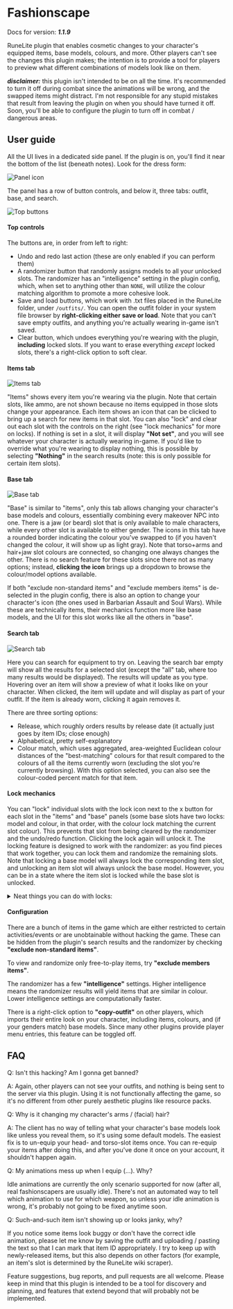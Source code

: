 # Fashionscape

Docs for version: ***1.1.9***

RuneLite plugin that enables cosmetic changes to your character's equipped items, base models, colours, and more.
Other players can't see the changes this plugin makes; the intention is to provide a tool for players to preview
what different combinations of models look like on them.

***disclaimer:*** this plugin isn't intended to be on all the time. It's recommended to turn it off during combat since
the animations will be wrong, and the swapped items might distract. I'm not responsible for any stupid mistakes
that result from leaving the plugin on when you should have turned it off. Soon, you'll be able to configure the plugin
to turn off in combat / dangerous areas.

## User guide
All the UI lives in a dedicated side panel. If the plugin is on, you'll find it near the bottom of the list
(beneath notes). Look for the dress form:
 
![Panel icon](icon.png)

The panel has a row of button controls, and below it, three tabs: outfit, base, and search. 

![Top buttons](top_buttons.png)

#### Top controls
The buttons are, in order from left to right:
* Undo and redo last action (these are only enabled if you can perform them)
* A randomizer button that randomly assigns models to all your unlocked slots. The randomizer has an 
"intelligence" setting in the plugin config, which, when set to anything other than `NONE`, will utilize the colour 
  matching algorithm to promote a more cohesive look.
* Save and load buttons, which work with .txt files placed in the RuneLite folder, under `/outfits/`. You can open the
outfit folder in your system file browser by **right-clicking either save or load**. Note that you can't save empty 
  outfits, and anything you're actually wearing in-game isn't saved.
* Clear button, which undoes everything you're wearing with the plugin, **including** locked slots. If you want to erase
everything *except* locked slots, there's a right-click option to soft clear.
  
#### Items tab
![Items tab](items_panel.png)

"Items" shows every item you're wearing via the plugin. Note that certain slots, like ammo, are not shown because no
items equipped in those slots change your appearance. Each item shows an icon that can be clicked to bring up a search
for new items in that slot. You can also "lock" and clear out each slot with the controls on the right (see 
"lock mechanics" for more on locks). If nothing is set in a slot, it will display **"Not set"**, and you will see 
whatever your character is actually wearing in-game. If you'd like to override what you're wearing to display nothing, 
this is possible by selecting **"Nothing"** in the search results (note: this is only possible for certain item slots).

#### Base tab
![Base tab](base_panel.png)

"Base" is similar to "items", only this tab allows changing your character's base models and colours, essentially 
combining every makeover NPC into one. There is a jaw (or beard) slot that is only available to male characters, while 
every other slot is available to either gender. The icons in this tab have a rounded border indicating the colour you've 
swapped to (if you haven't changed the colour, it will show up as light gray). Note that torso+arms and hair+jaw slot 
colours are connected, so changing one always changes the other. There is no search feature for these slots since there 
not as many options; instead, **clicking the icon** brings up a dropdown to browse the colour/model options available.

If both "exclude non-standard items" and "exclude members items" is de-selected in the plugin config, there is also 
an option to change your character's icon (the ones used in Barbarian Assault and Soul Wars). While these are 
technically items, their mechanics function more like base models, and the UI for this slot works like all the others 
in "base".

#### Search tab
![Search tab](search_tab.png)

Here you can search for equipment to try on. Leaving the search bar empty will show all the results for a selected
slot (except the "all" tab, where too many results would be displayed). The results will update as you type. Hovering
over an item will show a preview of what it looks like on your character. When clicked, the item will update and will
display as part of your outfit. If the item is already worn, clicking it again removes it.

There are three sorting options: 
* Release, which roughly orders results by release date (it actually just goes by item IDs; close enough)
* Alphabetical, pretty self-explanatory
* Colour match, which uses aggregated, area-weighted Euclidean colour distances of the "best-matching" colours for 
that result compared to the colours of all the items currently worn (excluding the slot you're currently browsing). 
With this option selected, you can also see the colour-coded percent match for that item.

#### Lock mechanics
You can "lock" individual slots with the lock icon next to the x button for each slot in the "items" and "base" panels
(some base slots have two locks: model and colour, in that order, with the colour lock matching the current slot colour).
This prevents that slot from being cleared by the randomizer and the undo/redo function.
Clicking the lock again will unlock it. The locking feature is designed to work with the randomizer: as you find pieces 
that work together, you can lock them and randomize the remaining slots. Note that locking a base model will always 
lock the corresponding item slot, and unlocking an item slot will always unlock the base model. However, you can be in
a state where the item slot is locked while the base slot is unlocked.

<details>
  <summary>Neat things you can do with locks:</summary>
  
* Lock the shield slot and randomize with weapons unlocked. All weapon results will be one-handed.
* Lock your player's hair/beard with the head item unlocked and randomize. All the head slot results will not obscure 
your hair and/or beard. A similar approach can be used on the player's arms model and the torso item slot.
* Lock the torso, legs, and/or boots item slots while leaving the base models unlocked. The randomizer will now scramble
your base models for those slots.
 
</details>

#### Configuration

There are a bunch of items in the game which are either restricted to certain activities/events or are unobtainable 
without hacking the game. These can be hidden from the plugin's search results and the randomizer by checking **"exclude
non-standard items"**.

To view and randomize only free-to-play items, try **"exclude members items"**.

The randomizer has a few **"intelligence"** settings. Higher intelligence means the randomizer results will yield items
that are similar in colour. Lower intelligence settings are computationally faster.

There is a right-click option to **"copy-outfit"** on other players, which imports their entire look on your character,
including items, colours, and (if your genders match) base models. Since many other plugins provide player menu entries,
this feature can be toggled off.

## FAQ
Q: Isn't this hacking? Am I gonna get banned?

A: Again, other players can not see your outfits, and nothing is being sent to the server via this plugin. Using it is 
not functionally affecting the game, so it's no different from other purely aesthetic plugins like resource packs.

Q: Why is it changing my character's arms / (facial) hair?

A: The client has no way of telling what your character's base models look like unless you reveal them, so 
it's using some default models. The easiest fix is to un-equip your head- and torso-slot items once. You can re-equip 
your items after doing this, and after you've done it once on your account, it shouldn't happen again.

Q: My animations mess up when I equip (...). Why?

Idle animations are currently the only scenario supported for now (after all, real fashionscapers are usually idle).
There's not an automated way to tell which animation to use for which weapon, so unless your idle animation is wrong, 
it's probably not going to be fixed anytime soon.

Q: Such-and-such item isn't showing up or looks janky, why?

If you notice some items look buggy or don't have the correct idle animation, please let me know by saving the outfit
and uploading / pasting the text so that I can mark that item ID appropriately. I try to keep up with newly-released
items, but this also depends on other factors (for example, an item's slot is determined by the RuneLite wiki scraper). 

Feature suggestions, bug reports, and pull requests are all welcome. Please keep in mind that this plugin is intended
to be a tool for discovery and planning, and features that extend beyond that will probably not be implemented.

